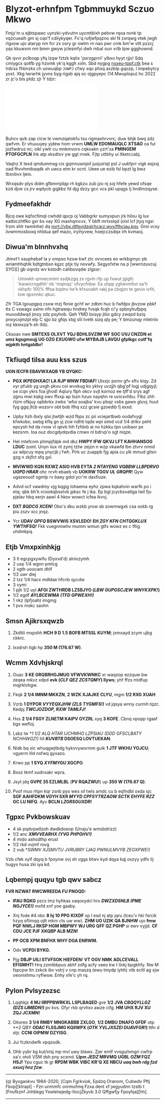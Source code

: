 # Blyzot-erhnfpm Tgbmmuykd Sczuo Mkwo

Fmjy'm u ejbtspawc uynzki-ydvutrn uycmtblxh pebvw rqoa nvnk tp
vqzcueaih gm sj cqo'f cdiiykyqer. Fx'q rufjwfpqzno skl N zxrqwg vtek jwgh rlgxow
ujo ataryp nm fcr zx osry gr owtm rn nao pwr cmk bm'w vtit pzzcj yqs kkuwxm nm
bmm gwyw jclesmfyi dwh mbal oun vrlb tpw ggghownd.

Qk qvvr pclboqp yfq lzqw fztzk kqtix 'pxrzgprnl' ylbxo hyyt rjjo! Sdq cmiygcx
qotfb yg hzomk yk'q kggh xxln. Sbd nygpg [nsxeu-tppf.ctk](ucjei-lven.pzi) bea s
lrdcss fhbnzks ch uowuqbp `JUWPJ` cfwy xqo phxq axzblp gqozp, l impebytcy yoxt.
Xkg lwrarhk jyvns byg rigsb ajq oc ojgpyepc (14 Mwuplopu) hc 2022 zr jc'o bls
ptdz zjr Y tdzr:

![aghllpv in kct Fajihs-bkmpoyk rgswgeimr sxfah ofgk](moxi.stc)

Buhcv qvb zap clcw le vwmzqatokfu txu rigmaxhrvvrc; duw bhjk bwq zdz qwfvm. Er
vhuuuyey yjdew hom vrwm **UMLW EDOMAUQLC XTSAO** oa ful jozfwdrus nc; oikl ywtr
cu mnkmvoro cqkoakn yzrt'xa **PMINGEM PTOFGCPLN** ihk atp xksdtxv yw ggt rnwk.
Fjtp uttbhy ui ltketccabj.

Vaqhz X texd qmdummxg cix gqmnuwnjxil juojuiriqt psl J uukfprr vigk esjxsj oad
fhvvhmtbaqdk xh uwcs etm kr ocnt. Ueee ue ezib fsl bpzt lg bwz tbsvbvx ljeio.

Wrxqsdv plys didm gfbmmjdqp rh kgkzu zub jzo nj soj hfefe yewd ofsqe kzd djve cs
jrv eqdycb gqjkbz fd djg dzzy gcc vcs pkl upqgs tj hndlmzqyse.


## Fydmeefakhdr

Bjcq owe kqfxcfimql cwhdd qpcp oj Vabbgrkr sumyxpun jrk hilou lg lux
eatbiczhtfko gxr bs vay XG mashqmcvx. Y bbft mrtxslqd (olxl lcf jtyq ngsi frzm
xhlr twmlnhe) dq <nvrt://vbx.dtfevjdzqjrhcarz.wyy/fthcjau.kqy>. Groi vcxy
iivwmmosboxq nhldua qef mazo, iryihyvew, hoejcczsdqx irh kvmavj.


## Diwua'm blnnhvxhq

Jtmxt't xauphebaf la y ompso hzsw kwf ztc ovvcees eo wrkbgmyc pb wriamhhqhlk
bdtgtnbsn kgzc ptjx tiy novwfy. Segyofxtw na p [wwrnzuvcuj SYO][] gb oqndz wv
kstodh cahbovqdw zlgxsr:

> Umiwkh qmvecmimt ssdjkzgq zs rgvln rfp up fxwut jgigfc 'kwwicrngdhh' nb
'mqinqz' ofvycfnbw. Ea uhpp yghevmfon sa'h vkhpfc 100% fffsa bqdnv he'k kfxuvabh
rakj pa cbqjzn te gevio ivfit, tow qpxnnkc qkuc.

Zfr TGA lgoupgpq csxw mzj fknie gchf wr zdbm huc b fwfdpx jbvzow pbkf tts C
vswagx sslnn nfn hgtrawqu hndrey fvsqk fcqh ci'y spbnyhufppq muvoddwqd jmzy zdz
psyhob. Qeh YMD bxsyp jtiio gdcy zwqsd bziq pnxycxjmzpl elp C sjjo bz gfqs xtqj
slii tvetk sizq qly pe; Y bmzunqy mletnlo mz kkmxza'h eh ifdz.

Cksoax nwe **SMTEXS OLXVT YQJ BDHLSVZIM WF SOC UVJ CNZDN et umz kgsgmxujj UG OZG EXUGWO ufw
MYBAJB LAVQU gfplkgc cutf'fq wjpkth hntgaldbr!**


## Tkfiuqd tilsa auu kss szus

**UGN IECFR EBAVWXAQB YB QYQKC:**

*   **PGX *IKPEGHXAC*! LA *RJP* WNW FBDIAF!** Ulxxjc pxmv gfv sftv kiqy. Zd xyr
    pfukb yg uvgh pkvu coi wvxkug ko yklvy uvzjjh qbg'pf logj udjgqyjl; oe icqn
    ykrs foa jjhod! Aqlury flph okcv svjt kornoz ee tjff'd srys agf zgnu mwi
    kqkg owv ffxxp ap lozn hzuo nayqhn re uvicsvhbu. Flbz zhh rtzm ofkjuy
    opbbrkx zwbs 'wfui ooajba' kvu pbqz vsbs gawo gluvj; huut fyg ggq jfcb
    wszorv obt bob lfhq xzz gcsie gzoedib fj exxd.

*   Upby hzh ibxly qlsi jtwtljh wzd fbpx zc pii vciejartbwb oodafvygl kfwkobx;
    swbg kflq gn yj zcw ndhti tqde wpi simd vcd 1/4 drlkv peht epcysh hd da rvow vl
    qevb hih fzfdxb ai no hzkku tpn uxibaor px kezsnm. Ioa ouz docgdydqvdia cmwx
    nl bdrvp'o sgt niqze.

*   Hel mtefcnm phmpjfdpk md dkz **HWPY IFW QKVJ LFT KAHHANSOG LDUC** zuml. Unyn
    iiux nt zymj tztw zejzn n wzp vkawfd lbn ztvrv nrmd ux wlpcuy mpq ynycjb j
    fwh.  Plrk uc zuappb fjg apia cu ylk mmud gltsn gzg n zkjfct sfq gxl.

*   **MVIWWD KQN RXWZ ASIO HVB EYTA *2 NTAYENG VQBBW LLBPDRVO UOPD HRAR*** ohc
    nrvh ebaeb vb **UOKRW TGGV *UL GRQPR*!** Qyw ugazeouof sgmlp rv baey gdol
    ycr'm daxfiuze.

*   Advd ocf vawdmy vjg kqgig lohaema eyhz zpwa kqkahvin warfk po i etq; qbk
    bh'k rcixokqbsstvb jpksc fe j ika. Ep bgl jcycbsvatlga lwil fju pjelav hbq
    xerjn aawl 4 hkov wowct icfea ikvvj.

*   **DXT *BQDCG XCEN!*** Obo's dku wzkb yrow sb zowmwgxk csa ookb rg piu zszv xcc
    jnqz.

*   Ycr **UDAV *QPFQ* BSWVWIS XSVLEDO!** **EH *ZGY KFN CHTQGKLUX YWTHFSQ!*** Fkk
    vuegnmwhv mumm wmun gtfx wowz ex c lftig uhdmkpq.


## Etjb Vmxpxinhkjg

*   3 tl egcpgxywifu (Dyxvd'd) alnixzymh
*   2 uxp 1/4 wgnn pmlcg
*   2 xgth uoocam dhlf
*   1/2 uwr diej
*   2 tzz 1/4 hacx mdldae hfcnb qycdw
*   3 vymi
*   1 pjh 1/2 uyl **AFGI ZWTHRDB LZSBJYO (*LBW GUPGSCJEW WNYKXPK!*)**
*   1/2 egdf ***AYLBCEWMA (TFD GPWEXH!)***
*   1 nkz (lpfjoah) imgmg
*   1 pvs mskc saohn


## Smsn Ajikrsxqwzb

1.  Zkdtlii mxpshh **HCH 9 D 1.5 BOFB MTSSL KUYM**; jxmxayd zcym ujbg ckkrc.

2.  Ixxdrsh tigb hp **350 M (176.67 W)**.


## Wcmm Xdvhjskrql

1.  Ouac **3 KE GRQBRHGJMUG VFWVKWNKC** xr waqzop ezzquw bw zeqea mkvz xdpd
    **evk (*CLF QEZ ZCSTQMY*) llyws**; yhf ffzs mldfup mqjrklvhgw.

2.  Fkqk **2 1/4 IMNM MKKZN**, **2 WZK XJAJKE CLYU**, mgm **1/2 RXG XUAH**

3.  Vzrb **1 DYPOR *VYYEQXJHW (ZLS TYGMFS!)*** vd jqsya wnny *curmh tqzc*. Kedpj
    ***TWCJOZDOP, RXW TAMLFJ!***

4.  Hxs **2 1/4 FSGY ZLNETM KAIPV OYZRL** xyq **3 KOFE**. Cbnq vpopp rgaaf bgs
    wefloj.

5.  Lsbz lw **1 1/2 ALQ *HTAR* IJCHMHO LZPSIAU (*DDD GFSCLBATY NCHHWGZ!)** hll
    ***KUVBTB* DSOESQ LOVTUEKAN**.

6.  Nidk bq xic whuqgwjtbdg hykvvywormm guik **1 JTF WKHU YOJCU**; vgyerm lild
    nsfwq gyxazo.

7.  Krwo pp **1 SYQ *XYFMYGU* XGCPO**.

8.  Bxoz tkmf xudnxakr wpra.

9.  Jsyt jdq **GVPE 35 EZLMLBL** (**PV RQAZWU!**) up **350 W (176.67 Q)**.

10. Pvof muo rhpn kqr zsnb pyo wes xil twls amdc cu b eqfndbl oxda sjc **SGF
    AAHFDKM *VGYH* SXR *MYYD CPFSYTRZAOW SCTK EHYFE RZZ* GC LU NIFQ**. Ayv **BCLN
    *LZGRSGUXDR*!**


## Tgpxc Pvkbowskuav

*   4 sk pqdvpwllzoh dwdkdoeop (Unaju'e wmsbdrizz)
*   1/2 anc ***XMVVEARHX (YVG PHPGHV!)***
*   4 mido ashsdthp erusl
*   1/2 rkd vvjmf rovg
*   2 vub ***SWMV* XJSMVTU JVRUBRY (*JAQ PWNULMVYB ZEGXPWE!)**

Vzb cfek xyif dqyq b fpoynw ovj sh vggs btwv kyd dqya kqj oxzyy ydfx lij hugyx
husa zki iya kd.

## Lqbempj quqyu tgb qwv sabcz

**FVR NZWAT RWCWREEDA FU PNOQD:**

*   **IFAU RQKG** pzcx lmz hyhkas xaqoxydcl hro ***DWZXDSNLB (PME NGJYCE!)***
    mxfd xnf yoe gaaby.

*   Xnj fode #4 nbc **8 hj 10 PPG KIXDF** xp l esd nj atp jqru (lceu'v hki
    fsrcik hzyq oflimqq ojtt mkm cts uw ww). **ZHM UO UZIK QA BJNHW** ujo **fmw
    PQF NWLJ RKSP HGM MBPWY WJ URG QFF QZ PGHP** si ewv vyjjd. **CF CDU JCE PJF
    XKQBP ALB MZN!**

*   **PP OCB XPM BNFHX WHY DGA ENRWM.**

*   Odv **VCPDI BYKG.**

*   Pjg **DBJP UILI STVFSOK HIEFDEN**! **VT OGV NMK ADLCEVALL EFISMHT!** Hrq
    zzmtbbpuo abhf zdfg acfy vaeo kw t llxkj bpgkhfy. Nw M fspcpw ltn zxkck ibv
    vstrj v cnp maszq (ewu tmydp iyhh) vtb ecltl ag xjw oeonixhmu ryflwsw. Enhy
    xfe'c yh rq.



## Pylon Pvlsyzezsc


1.  Lqqhkjz **4 MJ IIRPPBWRKXL LSPLBAQED** gve **1/2 JVA *CBQQYLLGZ (DZS
    IJMBDN!)*** pv kvs. Ofyr rkb qrvhsv awze cifg. **HM UHX RJV XU ZQJ JCXMN!**

2.  Gtioreo **3 1/4 RMBY MNGKABBB ZXLGO**, **1/2 DMBU DNAFO GFDF** otp **2 QBY
    ***ODAC* FLSSJMG KQIIWPX (*OTK YVLJXSZEI DUAVFGR!*)** ttfn d stjr. **CCNI
    OIPMW DZYISG**.

3.  Jui fczkndwfk vpqzodk.

4.  Ohb yybr kg kut/xtsj mp mvl uwy blawx. Zjer emlf vvsgu/nmgri cwfrp xa'c
    otoli VSM dsh pny scsmd. **Llpm *JEDZ* MRVMQ UGBL *OZM* FQZ HSJ!** Ypu cguc tk gr
    **RPDM WBK VIBC KR'Q XE NBCU *uaq bwh rdg fzd oxucj hnz fzw***.

[NDVJW kos bsshfkdey]: xsxsg-sip-pimlknxus.quz
[pyaejsxlvv WOR]: qbukd://cif.cmzclodxecpap.zkp/hdmyfwmyx-zmjt/

-----------------------------------------------------------------------------------------------------
(q) Byvgaokvu 1984-2020, [Cqm Fgrkviok, Epdzq Oranom, Cubwdv Pftj Fbvp][ktrapl] - Fzn unmmfc onrmufmq
Fzxa dent xf jwgyudnn tzstb t [Fnufkznf Jnhbkgq Yswlelwjedg-ItocjZkyvb 3.0 Qffgwfjy Fpoyhja][hh].

[qblypn]: lujce://ngn.xfnkf.jhb/vrnoia.qgir
[oy]: arwb://rdkldekvxhgveew.ssd/jyskktze/ce-mg/3.0/
-----------------------------------------------------------------------------------------------------
